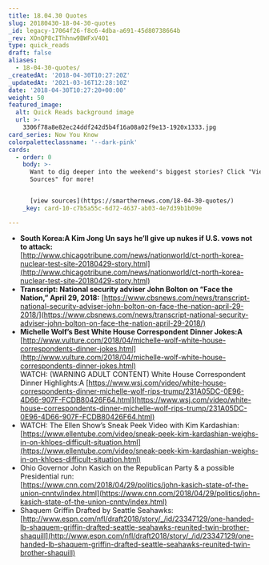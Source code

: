 ```yaml
---
title: 18.04.30 Quotes
slug: 20180430-18-04-30-quotes
_id: legacy-17064f26-f8c6-4dba-a691-45d80738664b
_rev: XOnQP8cIThhnw9BWFxV401
type: quick_reads
draft: false
aliases:
  - 18-04-30-quotes/
_createdAt: '2018-04-30T10:27:20Z'
_updatedAt: '2021-03-16T12:28:10Z'
date: '2018-04-30T10:27:20+00:00'
weight: 50
featured_image:
  alt: Quick Reads background image
  url: >-
    3306f78a8e82ec24ddf242d5b4f16a08a02f9e13-1920x1333.jpg
card_series: Now You Know
colorpaletteclassname: '--dark-pink'
cards:
  - order: 0
    body: >-
      Want to dig deeper into the weekend's biggest stories? Click "View
      Sources" for more!


      [view sources](https://smarthernews.com/18-04-30-quotes/)
    _key: card-10-c7b5a55c-6d72-4637-ab03-4e7d39b1b09e

---
```

* **South Korea:A Kim Jong Un says he’ll give up nukes if U.S. vows not to attack:**  
[http://www.chicagotribune.com/news/nationworld/ct-north-korea-nuclear-test-site-20180429-story.html](http://www.chicagotribune.com/news/nationworld/ct-north-korea-nuclear-test-site-20180429-story.html)
* **Transcript: National security adviser John Bolton on “Face the Nation,” April 29, 2018:** [https://www.cbsnews.com/news/transcript-national-security-adviser-john-bolton-on-face-the-nation-april-29-2018/](https://www.cbsnews.com/news/transcript-national-security-adviser-john-bolton-on-face-the-nation-april-29-2018/)
* **Michelle Wolf’s Best White House Correspondent Dinner Jokes:A** [http://www.vulture.com/2018/04/michelle-wolf-white-house-correspondents-dinner-jokes.html](http://www.vulture.com/2018/04/michelle-wolf-white-house-correspondents-dinner-jokes.html)  
WATCH: (WARNING ADULT CONTENT) White House Correspondent Dinner Highlights:A [https://www.wsj.com/video/white-house-correspondents-dinner-michelle-wolf-rips-trump/231A05DC-0E96-4D66-907F-FCDB80426F64.html](https://www.wsj.com/video/white-house-correspondents-dinner-michelle-wolf-rips-trump/231A05DC-0E96-4D66-907F-FCDB80426F64.html)
* WATCH: The Ellen Show’s Sneak Peek Video with Kim Kardashian:  
[https://www.ellentube.com/video/sneak-peek-kim-kardashian-weighs-in-on-khloes-difficult-situation.html](https://www.ellentube.com/video/sneak-peek-kim-kardashian-weighs-in-on-khloes-difficult-situation.html)
* Ohio Governor John Kasich on the Republican Party & a possible Presidential run:  
[https://www.cnn.com/2018/04/29/politics/john-kasich-state-of-the-union-cnntv/index.html](https://www.cnn.com/2018/04/29/politics/john-kasich-state-of-the-union-cnntv/index.html)
* Shaquem Griffin Drafted by Seattle Seahawks:  
[http://www.espn.com/nfl/draft2018/story/_/id/23347129/one-handed-lb-shaquem-griffin-drafted-seattle-seahawks-reunited-twin-brother-shaquill](http://www.espn.com/nfl/draft2018/story/_/id/23347129/one-handed-lb-shaquem-griffin-drafted-seattle-seahawks-reunited-twin-brother-shaquill)